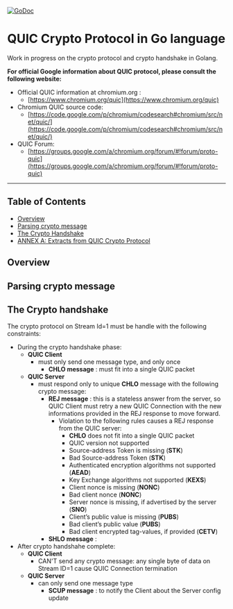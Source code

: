 [![GoDoc](https://godoc.org/github.com/romain-jacotin/quic/crypto?status.svg)](https://godoc.org/github.com/romain-jacotin/quic/crypto)

# QUIC Crypto Protocol in Go language

Work in progress on the crypto protocol and crypto handshake in Golang.

**For official Google information about QUIC protocol, please consult the following website:**

* Official QUIC information at chromium.org :
    * [https://www.chromium.org/quic](https://www.chromium.org/quic)
* Chromium QUIC source code:
    * [https://code.google.com/p/chromium/codesearch#chromium/src/net/quic/](https://code.google.com/p/chromium/codesearch#chromium/src/net/quic/)
* QUIC Forum:
    * [https://groups.google.com/a/chromium.org/forum/#!forum/proto-quic](https://groups.google.com/a/chromium.org/forum/#!forum/proto-quic)

----------------------

## Table of Contents

* [Overview](#overview)
* [Parsing crypto message](#parsing)
* [The Crypto Handshake](#handshake)
* [ANNEX A: Extracts from QUIC Crypto Protocol](../doc/QUIC_crypto_protocol.md)

## <A name="overview"></A> Overview

## <A name="parsing"></A> Parsing crypto message

## <A name="handshake"></A> The Crypto handshake

The crypto protocol on Stream Id=1 must be handle with the following constraints:

* During the crypto handshake phase:
    * __QUIC Client__
        * must only send one message type, and only once
            * __CHLO message__ : must fit into a single QUIC packet
    * __QUIC Server__
        * must respond only to unique __CHLO__ message with the following crypto message:
            * __REJ message__ : this is a stateless answer from the server, so QUIC Client must retry a new QUIC Connection with the new informations provided in the REJ response to move forward.
                * Violation to the following rules causes a REJ response from the QUIC server:
                    * __CHLO__ does not fit into a single QUIC packet
                    * QUIC version not supported
                    * Source-address Token is missing (__STK__)
                    * Bad Source-address Token (__STK__)
                    * Authenticated encryption algorithms not supported (__AEAD__)
                    * Key Exchange algorithms not supported (__KEXS__)
                    * Client nonce is missing (__NONC__)
                    * Bad client nonce (__NONC__)
                    * Server nonce is missing, if advertised by the server (__SNO__)
                    * Client’s public value is missing (__PUBS__)
                    * Bad client’s public value (__PUBS__)
                    * Bad client encrypted tag-values, if provided (__CETV__)
            * __SHLO message__ :
* After crypto handshahe complete:
    * __QUIC Client__
        * CAN'T send any crypto message: any single byte of data on Stream ID=1 cause QUIC Connection termination
    * __QUIC Server__
        * can only send one message type
            * __SCUP message__ : to notify the Client about the Server config update
